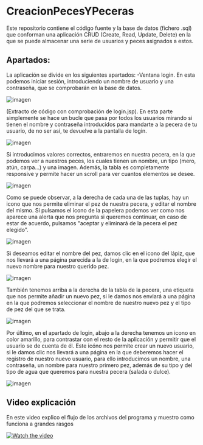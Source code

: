 # CreacionPecesYPeceras
Este repositorio contiene el código fuente y la base de datos (fichero .sql) que conforman una aplicación CRUD (Create, Read, Update, Delete) en la que se puede almacenar una serie de usuarios y peces asignados a estos.
## Apartados:
La aplicación se divide en los siguientes apartados:
-Ventana login. En esta podemos iniciar sesión, introduciendo un nombre de usuario y una contraseña, que se comprobarán en la base de datos.

![imagen](https://user-images.githubusercontent.com/91873580/154850265-bcae3875-771c-4a39-9a41-428606a597ab.png)

(Extracto de código con comprobación de login.jsp).
En esta parte simplemente se hace un bucle que pasa por todos los usuarios mirando si tienen el nombre y contraseña introducidos para mandarte a la pecera de tu usuario, de no ser así, te devuelve a la pantalla de login.

![imagen](https://user-images.githubusercontent.com/91873580/154850353-72e26d0f-28ee-4e5f-a6f7-5fc80dbb5585.png)

Si introducimos valores correctos, entraremos en nuestra pecera, en la que podemos ver a nuestros peces, los cuales tienen un nombre, un tipo (mero, atún, carpa...) y una imagen. Además, la tabla es completamente responsive y permite hacer un scroll para ver cuantos elementos se desee.

![imagen](https://user-images.githubusercontent.com/91873580/154850914-88586b33-08b3-47fb-b61f-a2c82ddd4d2d.png)

Como se puede observar, a la derecha de cada una de las tuplas, hay un icono que nos permite eliminar el pez de nuestra pecera, y editar el nombre del mismo.
Si pulsamos el icono de la papelera podemos ver como nos aparece una alerta que nos pregunta si queremos continuar, en caso de estar de acuerdo, pulsamos "aceptar y eliminará de la pecera el pez elegido".

![imagen](https://user-images.githubusercontent.com/91873580/154851060-c925cdb9-f8b1-44e5-9967-6635236666c4.png)

 Si deseamos editar el nombre del pez, damos clic en el icono del lápiz, que nos llevará a una página parecida a la de login, en la que podremos elegir el nuevo nombre para nuestro querido pez.
 
 ![imagen](https://user-images.githubusercontent.com/91873580/154851184-a8c82e20-56e0-4f75-905b-eb75a554e4b7.png)

También tenemos arriba a la derecha de la tabla de la pecera, una etiqueta que nos permite añadir un nuevo pez, si le damos nos enviará a una página en la que podremos seleccionar el nombre de nuestro nuevo pez y el tipo de pez del que se trata.

![imagen](https://user-images.githubusercontent.com/91873580/154851316-b0a3e4f1-0319-4ee6-b315-c500266dbe44.png)

Por último, en el apartado de login, abajo a la derecha tenemos un icono en color amarillo, para contrastar con el resto de la aplicación y permitir que el usuario se de cuenta de él. Este icóno nos permite crear un nuevo usuario, si le damos clic nos llevará a una página en la que deberemos hacer el registro de nuestro nuevo usuario, para ello introducimos un nombre, una contraseña, un nombre para nuestro primero pez, además de su tipo y del tipo de agua que queremos para nuestra pecera (salada o dulce).

![imagen](https://user-images.githubusercontent.com/91873580/154851900-9b4755a1-9d93-4da0-b42a-05dcc27050f0.png)

## Video explicación
En este video explico el flujo de los archivos del programa y muestro como funciona a grandes rasgos

[![Watch the video](https://user-images.githubusercontent.com/91873580/154855783-9398b583-d211-4900-ade5-e0442e648b34.png)](https://youtu.be/4yWZi9vN1Ck)
